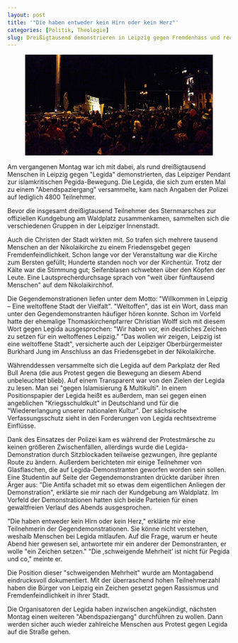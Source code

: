 ```yaml
---
layout: post
title: '"Die haben entweder kein Hirn oder kein Herz"'
categories: [Politik, Theologie]
slug: Dreißigtausend demonstrieren in Leipzig gegen Fremdenhass und rechtes Gedankengut
---
```


<figure><img src='/images/legida.jpg' /><figcaption></figcaption></figure>

Am vergangenen Montag war ich mit dabei, als rund dreißigtausend Menschen in Leipzig gegen "Legida" demonstrierten, das Leipziger Pendant zur islamkritischen Pegida-Bewegung. Die Legida, die sich zum ersten Mal zu einem "Abendspaziergang" versammelte, kam nach Angaben der Polizei auf lediglich 4800 Teilnehmer.

Bevor die insgesamt dreißigtausend Teilnehmer des Sternmarsches zur offiziellen Kundgebung am Waldplatz zusammenkamen, sammelten sich die verschiedenen Gruppen in der Leipziger Innenstadt.

Auch die Christen der Stadt wirkten mit. So trafen sich mehrere tausend Menschen an der Nikolaikirche zu einem Friedensgebet gegen Fremdenfeindlichkeit. Schon lange vor der Veranstaltung war die Kirche zum Bersten gefüllt; Hunderte standen noch vor der Kirchentür. Trotz der Kälte war die Stimmung gut; Seifenblasen schwebten über den Köpfen der Leute. Eine Lautsprecherdurchsage sprach von "weit über fünftausend Menschen" auf dem Nikolaikirchhof.

Die Gegendemonstrationen liefen unter dem Motto: "Willkommen in Leipzig – Eine weltoffene Stadt der Vielfalt". "Weltoffen", das ist ein Wort, dass man unter den Gegendemonstranten häufiger hören konnte. Schon im Vorfeld hatte der ehemalige Thomaskirchenpfarrer Christian Wolff sich mit diesem Wort gegen Legida ausgesprochen: "Wir haben vor, ein deutliches Zeichen zu setzen für ein weltoffenes Leipzig." "Das wollen wir zeigen, Leipzig ist eine weltoffene Stadt", versicherte auch der Leipziger Oberbürgermeister Burkhard Jung im Anschluss an das Friedensgebet in der Nikolaikirche.

Währenddessen versammelte sich die Legida auf dem Parkplatz der Red Bull Arena (die aus Protest gegen die Bewegung an diesem Abend unbeleuchtet blieb). Auf einem Transparent war von den Zielen der Legida zu lesen. Man sei "gegen Islamisierung & Multikulti". In einem Positionspapier der Legida heißt es außerdem, man sei gegen einen angeblichen "Kriegsschuldkult" in Deutschland und für die "Wiedererlangung unserer nationalen Kultur". Der sächsische Verfassungsschutz sieht in den Forderungen von Legida rechtsextreme Einflüsse.

Dank des Einsatzes der Polizei kam es während der Protestmärsche zu keinen größeren Zwischenfällen, allerdings wurde die Legida-Demonstration durch Sitzblockaden teilweise gezwungen, ihre geplante Route zu ändern. Außerdem berichteten mir einige Teilnehmer von Glasflaschen, die auf Legida-Demonstranten geworfen worden sein sollen. Eine Studentin auf Seite der Gegendemonstranten drückte darüber ihren Ärger aus: "Die Antifa schadet mit so etwas dem eigentlichen Anliegen der Demonstration", erklärte sie mir nach der Kundgebung am Waldplatz. Im Vorfeld der Demonstrationen hatten sich beide Parteien für einen gewaltfreien Verlauf des Abends ausgesprochen.

"Die haben entweder kein Hirn oder kein Herz," erklärte mir eine Teilnehmerin der Gegendemonstrationen. Sie könne nicht verstehen, weshalb Menschen bei Legida mitlaufen. Auf die Frage, warum er heute Abend hier gewesen sei, antwortete mir ein anderer der Demonstranten, er wolle "ein Zeichen setzen." "Die ,schweigende Mehrheit’ ist nicht für Pegida und co," meinte er.

Die Position dieser "schweigenden Mehrheit" wurde am Montagabend eindrucksvoll dokumentiert. Mit der überraschend hohen Teilnehmerzahl haben die Bürger von Leipzig ein Zeichen gesetzt gegen Rassismus und Fremdenfeindlichkeit in ihrer Stadt.

Die Organisatoren der Legida haben inzwischen angekündigt, nächsten Montag einen weiteren "Abendspaziergang" durchführen zu wollen. Dann werden sicher auch wieder zahlreiche Menschen aus Protest gegen Legida auf die Straße gehen.